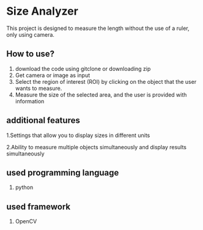 # Size Analyzer

This project is designed to measure the length without the use of a ruler, only using camera.

## How to use?
1. download the code using gitclone or downloading zip
2. Get camera or image as input
3. Select the region of interest (ROI) by clicking on the object that the user wants to measure.
4. Measure the size of the selected area, and the user is provided with information

## additional features

1.Settings that allow you to display sizes in different units

2.Ability to measure multiple objects simultaneously and display results simultaneously

## used programming language
1. python
   
## used framework
1. OpenCV
